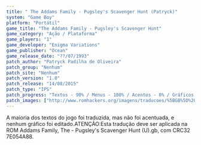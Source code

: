 ```yaml
---
title: " The Addams Family - Pugsley's Scavenger Hunt (Patryck)"
system: "Game Boy"
platform: "Portátil"
game_title: "The Addams Family - Pugsley's Scavenger Hunt"
game_category: "Ação / Plataforma"
game_players: "1"
game_developer: "Enigma Variations"
game_publisher: "Ocean"
game_release_date: "??/07/1993"
patch_author: "Patryck Padilha de Oliveira"
patch_group: "Nenhum"
patch_site: "Nenhum"
patch_version: "1.0"
patch_release: "14/08/2015"
patch_type: "IPS"
patch_progress: "Textos - 90% / Menus - 100% / Acentos - 0% / Gráficos - 0%"
patch_images: ["http://www.romhackers.org/imagens/traducoes/%5BGB%5D%20Addams%20Family,%20The%20-%20Pugsley's%20Scavenger%20Hunt%20-%20Patryck%20-%201.png","http://www.romhackers.org/imagens/traducoes/%5BGB%5D%20Addams%20Family,%20The%20-%20Pugsley's%20Scavenger%20Hunt%20-%20Patryck%20-%202.png","http://www.romhackers.org/imagens/traducoes/%5BGB%5D%20Addams%20Family,%20The%20-%20Pugsley's%20Scavenger%20Hunt%20-%20Patryck%20-%203.png"]
---
```

A maioria dos textos do jogo foi traduzida, mas não foi acentuada, e nenhum gráfico foi editado.ATENÇÃO:Esta tradução deve ser aplicada na ROM Addams Family, The - Pugsley's Scavenger Hunt (U).gb, com CRC32 7E054A88.
